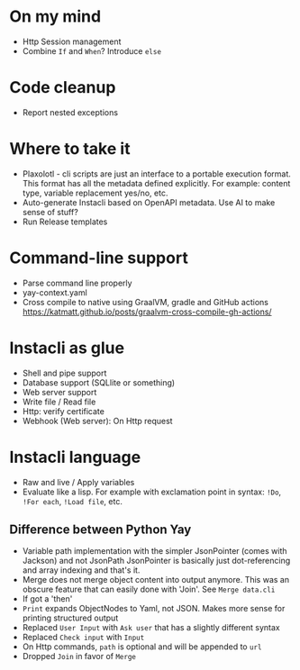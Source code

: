 # On my mind

* Http Session management
* Combine `If` and `When`? Introduce `else`

# Code cleanup

* Report nested exceptions

# Where to take it

* Plaxolotl - cli scripts are just an interface to a portable execution format. This format has all the metadata defined explicitly. For example: content type,
  variable replacement yes/no, etc.
* Auto-generate Instacli based on OpenAPI metadata. Use AI to make sense of stuff?
* Run Release templates

# Command-line support

* Parse command line properly
* yay-context.yaml
* Cross compile to native using GraalVM, gradle and GitHub actions  
  https://katmatt.github.io/posts/graalvm-cross-compile-gh-actions/

# Instacli as glue

* Shell and pipe support
* Database support (SQLlite or something)
* Web server support
* Write file / Read file
* Http: verify certificate
* Webhook (Web server): On Http request

# Instacli language

* Raw and live / Apply variables
* Evaluate like a lisp. For example with exclamation point in syntax: `!Do`, `!For each`, `!Load file`, etc.

## Difference between Python Yay

* Variable path implementation with the simpler JsonPointer (comes with Jackson) and not JsonPath
  JsonPointer is basically just dot-referencing and array indexing and that's it.
* Merge does not merge object content into output anymore. This was an obscure feature that can easily done with 'Join'.
  See `Merge data.cli`
* If got a 'then'
* `Print` expands ObjectNodes to Yaml, not JSON. Makes more sense for printing structured output
* Replaced `User Input` with `Ask user` that has a slightly different syntax
* Replaced `Check input` with `Input`
* On Http commands, `path` is optional and will be appended to `url`
* Dropped `Join` in favor of `Merge`